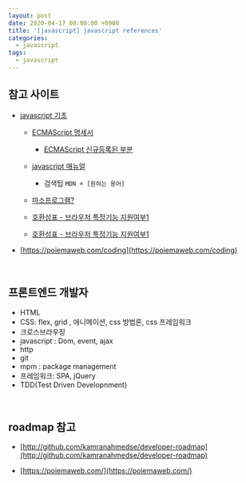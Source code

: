 ```yaml
---
layout: post
date: 2020-04-17 00:00:00 +0900
title: '[javascript] javascript references'
categories:
  - javascript
tags:
  - javascript
---
```


## 참고 사이트

- [javascript 기초](https://ko.javascript.info/)

  - [ECMAScript 명세서](https://www.ecma-international.org/publications/standards/Ecma-262.htm)

    - [ECMAScript 신규등록된 부분](https://github.com/tc39/proposals)

  - [javascript 매뉴얼](https://developer.mozilla.org/en-US/docs/Web/JavaScript/Reference)
    - 검색팁 `MDN + [원하는 용어]`

  - [마소프로그램?](http://msdn.microsoft.com/)

  - [호환성표 - 브라우저 특정기능 지원여부1](http://caniuse.com)
  - [호환성표 - 브라우저 특정기능 지원여부1](https://kangax.github.io/compat-table)


- [https://poiemaweb.com/coding](https://poiemaweb.com/coding)




<br>

## 프론트엔드 개발자

- HTML
- CSS: flex, grid , 애니메이션, css 방법론, css 프레임워크
- 크로스브라우징
- javascript : Dom, event, ajax
- http
- git
- mpm : package management
- 프레임워크: SPA, jQuery
- TDD(Test Driven Developnment)

<br>

## roadmap 참고

- [http://github.com/kamranahmedse/developer-roadmap](http://github.com/kamranahmedse/developer-roadmap)

- [https://poiemaweb.com/](https://poiemaweb.com/)
